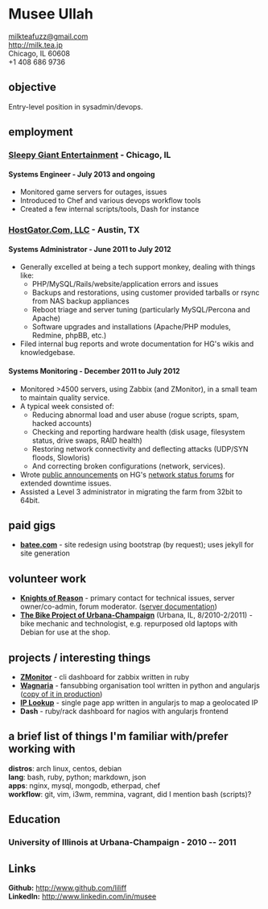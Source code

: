 # Musee Ullah

<milkteafuzz@gmail.com>  
<http://milk.tea.jp>  
Chicago, IL 60608  
+1 408 686 9736  

## objective

Entry-level position in sysadmin/devops.

## employment

### [Sleepy Giant Entertainment](http://sleepygiant.com) - Chicago, IL

#### Systems Engineer - July 2013 and ongoing

- Monitored game servers for outages, issues  
- Introduced to Chef and various devops workflow tools  
- Created a few internal scripts/tools, Dash for instance  

### [HostGator.Com, LLC](http://hostgator.com) - Austin, TX

#### Systems Administrator - June 2011 to July 2012

* Generally excelled at being a tech support monkey, dealing with things like:
  - PHP/MySQL/Rails/website/application errors and issues  
  - Backups and restorations, using customer provided tarballs or rsync from NAS backup appliances  
  - Reboot triage and server tuning (particularly MySQL/Percona and Apache)  
  - Software upgrades and installations (Apache/PHP modules, Redmine, phpBB, etc.)  
* Filed internal bug reports and wrote documentation for HG's wikis and knowledgebase.

#### Systems Monitoring - December 2011 to July 2012

* Monitored >4500 servers, using Zabbix (and ZMonitor), in a small team to maintain quality service.  
* A typical week consisted of:  
  - Reducing abnormal load and user abuse (rogue scripts, spam, hacked accounts)  
  - Checking and reporting hardware health (disk usage, filesystem status, drive swaps, RAID health)  
  - Restoring network connectivity and deflecting attacks (UDP/SYN floods, Slowloris)  
  - And correcting broken configurations (network, services).  
* Wrote [public announcements](http://forums.hostgator.com/search.php?do=finduser&u=126179) 
on HG's [network status forums](http://forums.hostgator.com/network-status-f14.html) 
for extended downtime issues.  
* Assisted a Level 3 administrator in migrating the farm from 32bit to 64bit.

## paid gigs

* [**batee.com**](http://batee.com) - site redesign using bootstrap (by request); uses jekyll for site generation

## volunteer work

* [**Knights of Reason**](http://knightsofreason.net) - primary contact for technical issues, server owner/co-admin, forum moderator. ([server documentation](https://wiki.milkteafuzz.com))
* [**The Bike Project of Urbana-Champaign**](http://thebikeproject.org) (Urbana, IL, 8/2010-2/2011) - bike mechanic and technologist, e.g. repurposed old laptops with Debian for use at the shop.

## projects / interesting things

* [**ZMonitor**](https://github.com/liliff/zmonitor) - cli dashboard for zabbix written in ruby
* [**Wagnaria**](https://github.com/liliff/wagnaria) - fansubbing organisation tool written in python and angularjs ([copy of it in production](https://c.milkteafuzz.com/index.html))
* [**IP Lookup**](http://ip.milk.tea.jp) - single page app written in angularjs to map a geolocated IP
* **Dash** - ruby/rack dashboard for nagios with angularjs frontend

## a brief list of things I'm familiar with/prefer working with

**distros**: arch linux, centos, debian  
**lang**: bash, ruby, python; markdown, json  
**apps**: nginx, mysql, mongodb, etherpad, chef  
**workflow**: git, vim, i3wm, remmina, vagrant, did I mention bash (scripts)?  

## Education

### University of Illinois at Urbana-Champaign - 2010 -- 2011

## Links

**Github:** <http://www.github.com/liliff>  
**LinkedIn:** <http://www.linkedin.com/in/musee>
